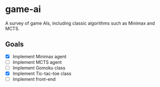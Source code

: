 # game-ai
A survey of game AIs, including classic algorithms such as Minimax and MCTS.
## Goals
- [X] Implement Minimax agent
- [ ] Implement MCTS agent
- [ ] Implement Gomoku class
- [X] Implement Tic-tac-toe class
- [ ] Implement front-end
